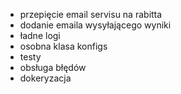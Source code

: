 - przepięcie email servisu na rabitta
- dodanie emaila wysyłającego wyniki
- ładne logi
- osobna klasa konfigs
- testy
- obsługa błędów
- dokeryzacja
